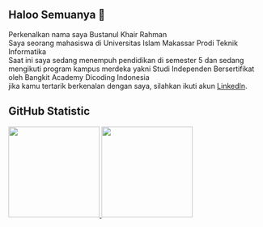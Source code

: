 ## Haloo Semuanya 👋

<!--
**Tanzz08/Tanzz08** is a ✨ _special_ ✨ repository because its `README.md` (this file) appears on your GitHub profile.

Here are some ideas to get you started:

- 🔭 I’m currently working on ...
- 🌱 I’m currently learning ...
- 👯 I’m looking to collaborate on ...
- 🤔 I’m looking for help with ...
- 💬 Ask me about ...
- 📫 How to reach me: ...
- 😄 Pronouns: ...
- ⚡ Fun fact: ...
-->
Perkenalkan nama saya Bustanul Khair Rahman<br>
Saya seorang mahasiswa di Universitas Islam Makassar Prodi Teknik Informatika<br>
Saat ini saya sedang menempuh pendidikan di semester 5 dan sedang mengikuti program kampus merdeka yakni Studi Independen Bersertifikat oleh Bangkit Academy Dicoding Indonesia<br>
jika kamu tertarik berkenalan dengan saya, silahkan ikuti akun [LinkedIn](https://www.linkedin.com/in/bustanulkhairrahman/).

## GitHub Statistic
<p align="left">
<a href="https://github.com/Tanzz08">
  <img height="180em" src="https://github-readme-stats-eight-theta.vercel.app/api?username=penuliscode&show_icons=true&theme=algolia&include_all_commits=true&count_private=true"/>
  <img height="180em" src="https://github-readme-stats-eight-theta.vercel.app/api/top-langs/?username=penuliscode&layout=compact&theme=algolia"/>
</a>
</p>

